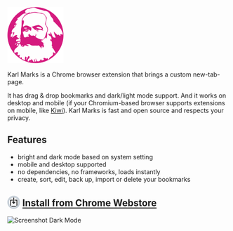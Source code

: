 ![Karl Marks logo](icons/128.png)

Karl Marks is a Chrome browser extension that brings a custom new-tab-page.

It has drag & drop bookmarks and dark/light mode support. And it works on desktop and mobile (if your Chromium-based browser supports extensions on mobile, like [Kiwi](https://kiwibrowser.com)). Karl Marks is fast and open source and respects your privacy.
 ## Features
  - bright and dark mode based on system setting
  - mobile and desktop supported
  - no dependencies, no frameworks, loads instantly
  - create, sort, edit, back up, import or delete your bookmarks

## <img src=icons/download.svg style="height:1em; background:#c9d1d9;padding:.2em;border-radius:100%;vertical-align:bottom"> [Install from Chrome Webstore](https://chrome.google.com/webstore/detail/karl-marks/odkohchphnbfhpnpidbfgcmfmomeaaeo)


![Screenshot Dark Mode](https://i.imgur.com/1gb3ZGx.png)


